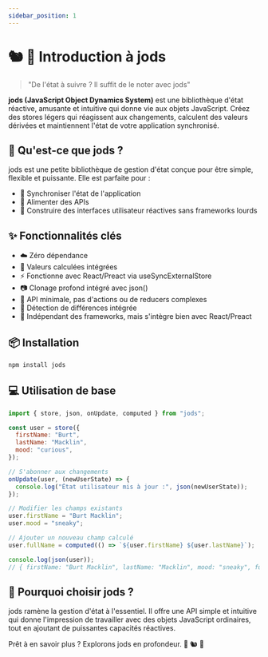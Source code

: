 ```yaml
---
sidebar_position: 1
---
```


# 🐿️ 🦆 Introduction à jods

> "De l'état à suivre ? Il suffit de le noter avec jods"

**jods (JavaScript Object Dynamics System)** est une bibliothèque d'état réactive, amusante et intuitive qui donne vie aux objets JavaScript. Créez des stores légers qui réagissent aux changements, calculent des valeurs dérivées et maintiennent l'état de votre application synchronisé.

## 🤔 Qu'est-ce que jods ?

jods est une petite bibliothèque de gestion d'état conçue pour être simple, flexible et puissante. Elle est parfaite pour :

- 🔄 Synchroniser l'état de l'application
- 🚀 Alimenter des APIs
- 🎨 Construire des interfaces utilisateur réactives sans frameworks lourds

## ✨ Fonctionnalités clés

- ☁️ Zéro dépendance
- 🧠 Valeurs calculées intégrées
- ⚡ Fonctionne avec React/Preact via useSyncExternalStore
- 📷 Clonage profond intégré avec json()
- 🧬 API minimale, pas d'actions ou de reducers complexes
- 🧪 Détection de différences intégrée
- 🧩 Indépendant des frameworks, mais s'intègre bien avec React/Preact

## 📦 Installation

```bash
npm install jods
```

## 💻 Utilisation de base

```js
import { store, json, onUpdate, computed } from "jods";

const user = store({
  firstName: "Burt",
  lastName: "Macklin",
  mood: "curious",
});

// S'abonner aux changements
onUpdate(user, (newUserState) => {
  console.log("État utilisateur mis à jour :", json(newUserState));
});

// Modifier les champs existants
user.firstName = "Burt Macklin";
user.mood = "sneaky";

// Ajouter un nouveau champ calculé
user.fullName = computed(() => `${user.firstName} ${user.lastName}`);

console.log(json(user));
// { firstName: "Burt Macklin", lastName: "Macklin", mood: "sneaky", fullName: "Burt Macklin Macklin" }
```

## 🌟 Pourquoi choisir jods ?

jods ramène la gestion d'état à l'essentiel. Il offre une API simple et intuitive qui donne l'impression de travailler avec des objets JavaScript ordinaires, tout en ajoutant de puissantes capacités réactives.

Prêt à en savoir plus ? Explorons jods en profondeur. 🚀 🐿️ 🦆
